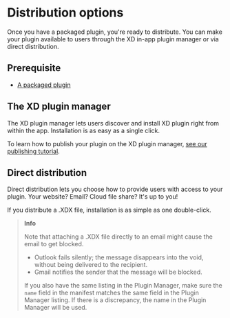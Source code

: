 # Distribution options

Once you have a packaged plugin, you're ready to distribute. You can make your plugin available to users through the XD in-app plugin manager or via direct distribution.

## Prerequisite

- [A packaged plugin](./packaging.md)

## The XD plugin manager

The XD plugin manager lets users discover and install XD plugin right from within the app. Installation is as easy as a single click.

To learn how to publish your plugin on the XD plugin manager, [see our publishing tutorial](./how-to-submit-to-plugin-manager.md).

## Direct distribution

Direct distribution lets you choose how to provide users with access to your plugin. Your website? Email? Cloud file share? It's up to you!

If you distribute a .XDX file, installation is as simple as one double-click.

> **Info**
>
> Note that attaching a .XDX file directly to an email might cause the email to get blocked.
>
> - Outlook fails silently; the message disappears into the void, without being delivered to the recipient.
> - Gmail notifies the sender that the message will be blocked.
>
> If you also have the same listing in the Plugin Manager, make sure the `name` field in the manifest matches the same field in the Plugin Manager listing. If there is a discrepancy, the name in the Plugin Manager will be used.
